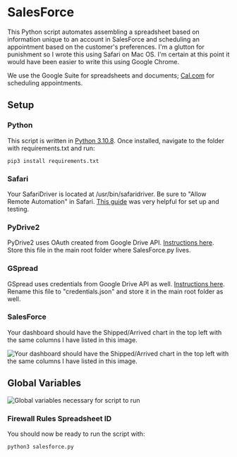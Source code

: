 # SalesForce

This Python script automates assembling a spreadsheet based on information unique to an account in SalesForce and scheduling an appointment based on the customer's preferences. 
I'm a glutton for punishment so I wrote this using Safari on Mac OS. I'm certain at this point it would have been easier to write this using Google Chrome.

We use the Google Suite for spreadsheets and documents; [Cal.com](https://cal.com) for scheduling appointments.

## Setup
### Python
This script is written in [Python 3.10.8](https://www.python.org/downloads/release/python-3108/). Once installed, navigate to the folder with requirements.txt and run:
```
pip3 install requirements.txt
```

### Safari 
Your SafariDriver is located at /usr/bin/safaridriver. Be sure to "Allow Remote Automation" in Safari. [This guide](https://developer.apple.com/documentation/webkit/testing_with_webdriver_in_safari#2957277) was very helpful for set up and testing.

### PyDrive2
PyDrive2 uses OAuth created from Google Drive API. [Instructions here](https://docs.iterative.ai/PyDrive2/quickstart/). Store this
file in the main root folder where SalesForce.py lives.

### GSpread
GSpread uses credentials from Google Drive API as well. [Instructions here](https://docs.gspread.org/en/v5.12.1/oauth2.html). Rename this file to "credentials.json" 
and store it in the main root folder as well.

### SalesForce
Your dashboard should have the Shipped/Arrived chart in the top left with the same columns I have listed in this image.


![Your dashboard should have the Shipped/Arrived chart in the top left with the same columns I have listed in this image.](https://i.imgur.com/r1nPiHh.jpeg)


## Global Variables
![Global variables necessary for script to run](https://i.imgur.com/LvZHjRH.png)
### Firewall Rules Spreadsheet ID

You should now be ready to run the script with:
```
python3 salesforce.py
```
